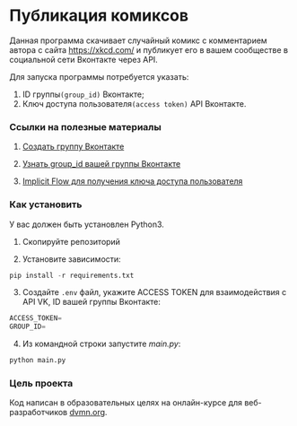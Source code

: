 # Публикация комиксов

Данная программа скачивает случайный комикс с комментарием автора с сайта https://xkcd.com/ и публикует его в вашем
сообществе в социальной сети Вконтакте через API.

Для запуска программы потребуется указать:
1) ID группы```(group_id)``` Вконтакте;
2) Ключ доступа пользователя```(access token)``` API Вконтакте.

### Ссылки на полезные материалы

1. [Создать группу Вконтакте](https://vk.com/dev/vkapp_create)
   
1. [Узнать group_id вашей группы Вконтакте](https://regvk.com/id/)
   
1. [Implicit Flow для получения ключа доступа пользователя](https://vk.com/dev/implicit_flow_user)


### Как установить

У вас должен быть установлен Python3.

1. Скопируйте репозиторий

2. Установите зависимости:
```python
pip install -r requirements.txt
```
3. Создайте ```.env``` файл, укажите ACCESS TOKEN для взаимодействия с API VK, ID вашей группы Вконтакте:
```python
ACCESS_TOKEN=
GROUP_ID=
``` 
4. Из командной строки запустите *main.py*:
```python
python main.py
```


### Цель проекта

Код написан в образовательных целях на онлайн-курсе для веб-разработчиков
[dvmn.org](https://dvmn.org/referrals/HmkuFA0LXGDNGGqup2HnEZibxamNJcUwaRvhx5Zt/).